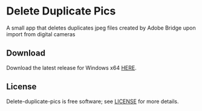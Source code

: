 # Delete Duplicate Pics

A small app that deletes duplicates jpeg files created by Adobe Bridge upon import from digital cameras

## Download

Download the latest release for Windows x64 [HERE](https://github.com/DexterLagan/delete-duplicate-pics/releases).

## License

Delete-duplicate-pics is free software; see [LICENSE](https://github.com/DexterLagan/delete-duplicate-pics/blob/master/LICENSE) for more details.
